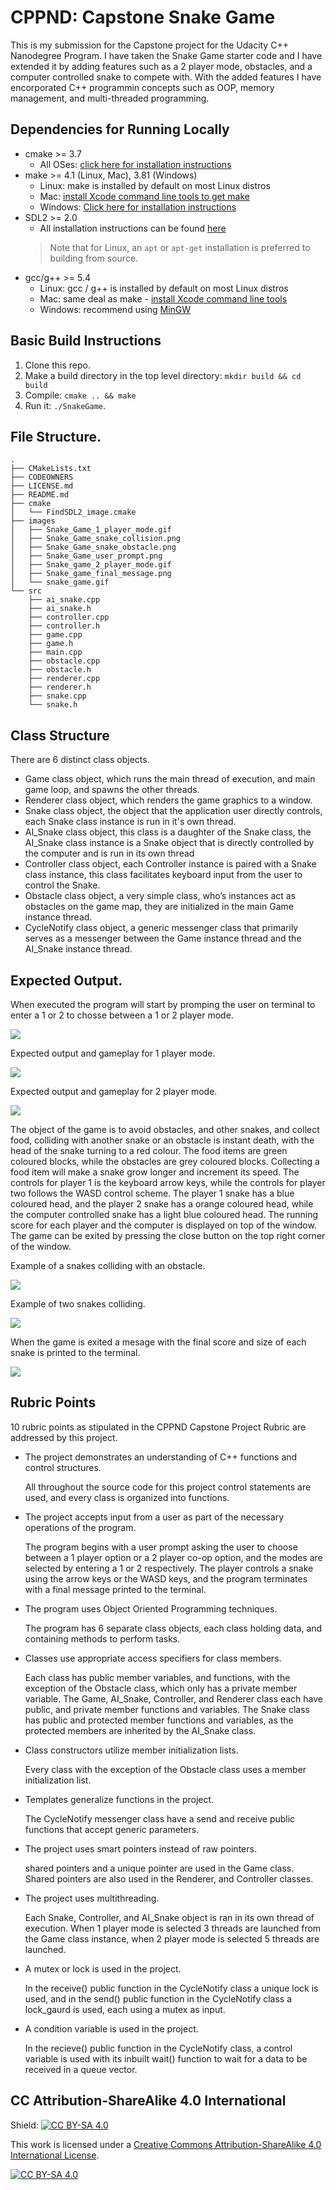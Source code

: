 # CPPND: Capstone Snake Game

This is my submission for the Capstone project for the Udacity C++ Nanodegree Program. I have taken the Snake Game starter code and I have extended it by adding features such as a 2 player mode, obstacles, and a computer controlled snake to compete with. With the added features I have encorporated C++ programmin concepts such as OOP, memory management, and multi-threaded programming. 

## Dependencies for Running Locally
* cmake >= 3.7
  * All OSes: [click here for installation instructions](https://cmake.org/install/)
* make >= 4.1 (Linux, Mac), 3.81 (Windows)
  * Linux: make is installed by default on most Linux distros
  * Mac: [install Xcode command line tools to get make](https://developer.apple.com/xcode/features/)
  * Windows: [Click here for installation instructions](http://gnuwin32.sourceforge.net/packages/make.htm)
* SDL2 >= 2.0
  * All installation instructions can be found [here](https://wiki.libsdl.org/Installation)
  >Note that for Linux, an `apt` or `apt-get` installation is preferred to building from source. 
* gcc/g++ >= 5.4
  * Linux: gcc / g++ is installed by default on most Linux distros
  * Mac: same deal as make - [install Xcode command line tools](https://developer.apple.com/xcode/features/)
  * Windows: recommend using [MinGW](http://www.mingw.org/)

## Basic Build Instructions

1. Clone this repo.
2. Make a build directory in the top level directory: `mkdir build && cd build`
3. Compile: `cmake .. && make`
4. Run it: `./SnakeGame`.

## File Structure.
    .
    ├── CMakeLists.txt
    ├── CODEOWNERS
    ├── LICENSE.md
    ├── README.md
    ├── cmake
    │   └── FindSDL2_image.cmake
    ├── images
    │   ├── Snake_Game_1_player_mode.gif
    │   ├── Snake_Game_snake_collision.png
    │   ├── Snake_Game_snake_obstacle.png
    │   ├── Snake_Game_user_prompt.png
    │   ├── Snake_game_2_player_mode.gif
    │   ├── Snake_game_final_message.png
    │   └── snake_game.gif
    └── src
        ├── ai_snake.cpp
        ├── ai_snake.h
        ├── controller.cpp
        ├── controller.h
        ├── game.cpp
        ├── game.h
        ├── main.cpp
        ├── obstacle.cpp
        ├── obstacle.h
        ├── renderer.cpp
        ├── renderer.h
        ├── snake.cpp
        └── snake.h


## Class Structure

There are 6 distinct class objects.
- Game class object, which runs the main thread of execution, and main game loop, and spawns the other threads.
- Renderer class object, which renders the game graphics to a window.
- Snake class object, the object that the application user directly controls, each Snake class instance is run in it's own thread.
- AI_Snake class object, this class is a daughter of the Snake class, the AI_Snake class instance is a Snake object that is directly controlled by the computer
  and is run in its own thread
- Controller class object, each Controller instance is paired with a Snake class instance, this class facilitates keyboard input from the user to control the Snake.    
- Obstacle class object, a very simple class, who’s instances act as obstacles on the game map, they are initialized in the main Game instance thread.
- CycleNotify class object, a generic messenger class that primarily serves as a messenger between the Game instance thread and the AI_Snake instance thread. 

## Expected Output.

When executed the program will start by promping the user on terminal to enter a 1 or 2 to chosse between a 1 or 2 player mode.

![](images/Snake_Game_user_prompt.png)

Expected output and gameplay for 1 player mode.

![](images/Snake_Game_1_player_mode.gif)

Expected output and gameplay for 2 player mode.

![](images/Snake_game_2_player_mode.gif)

The object of the game is to avoid obstacles, and other snakes, and collect food, colliding with another snake or an obstacle is instant death, with the head of the snake turning to a red colour. The food items are green coloured blocks, while the obstacles are grey coloured blocks. Collecting a food item will make a snake grow longer and increment its speed. The controls for player 1 is the keyboard arrow keys, while the controls for player two follows the WASD control scheme. The player 1 snake has a blue coloured head, and the player 2 snake has a orange coloured head, while the computer controlled snake has a light blue coloured head. The running score for each player and the computer is displayed on top of the window. The game can be exited by pressing the close button on the top right corner of the window. 

Example of a snakes colliding with an obstacle.

![](images/Snake_Game_snake_obstacle.png)

Example of two snakes colliding.

![](images/Snake_Game_snake_collision.png)

When the game is exited a mesage with the final score and size of each snake is printed to the terminal.

![](images/Snake_game_final_message.png)

## Rubric Points

10 rubric points as stipulated in the CPPND Capstone Project Rubric are addressed by this project.

- The project demonstrates an understanding of C++ functions and control structures.

  All throughout the source code for this project control statements are used, and every class is organized into functions.

- The project accepts input from a user as part of the necessary operations of the program. 

  The program begins with a user prompt asking the user to choose between a 1 player option or a 2 player co-op option, and the modes are selected by entering a 1 or 2 respectively. The player controls a snake using the arrow keys or the WASD keys, and the program terminates with a final message printed to the terminal.

- The program uses Object Oriented Programming techniques.

  The program has 6 separate class objects, each class holding data, and containing methods to perform tasks. 

- Classes use appropriate access specifiers for class members.

  Each class has public member variables, and functions, with the exception of the Obstacle class, which only has a private member variable. The Game, AI_Snake, Controller, and Renderer class each have public, and private member functions and variables. The Snake class has public and protected member functions and variables, as the protected members are inherited by the AI_Snake class.

- Class constructors utilize member initialization lists.

  Every class with the exception of the Obstacle class uses a member initialization list. 

- Templates generalize functions in the project.

  The CycleNotify messenger class have a send and receive public functions that accept generic parameters. 

- The project uses smart pointers instead of raw pointers.

  shared pointers and a unique pointer are used in the Game class. Shared pointers are also used in the Renderer, and Controller classes.

- The project uses multithreading.

  Each Snake, Controller, and AI_Snake object is ran in its own thread of execution. When 1 player mode is selected 3 threads are launched from the Game class instance, when 2 player mode is selected 5 threads are launched. 

- A mutex or lock is used in the project.

  In the receive() public function in the CycleNotify class a unique lock is used, and in the send() public function in the CycleNotify class a lock_gaurd is used, each using a mutex as input.

- A condition variable is used in the project.

  In the recieve() public function in the CycleNotify class, a control variable is used with its inbuilt wait() function to wait for a data to be received in a queue vector. 

## CC Attribution-ShareAlike 4.0 International


Shield: [![CC BY-SA 4.0][cc-by-sa-shield]][cc-by-sa]

This work is licensed under a
[Creative Commons Attribution-ShareAlike 4.0 International License][cc-by-sa].

[![CC BY-SA 4.0][cc-by-sa-image]][cc-by-sa]

[cc-by-sa]: http://creativecommons.org/licenses/by-sa/4.0/
[cc-by-sa-image]: https://licensebuttons.net/l/by-sa/4.0/88x31.png
[cc-by-sa-shield]: https://img.shields.io/badge/License-CC%20BY--SA%204.0-lightgrey.svg
